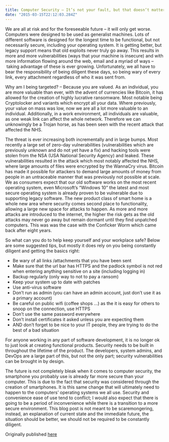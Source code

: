 ```yaml
---
title: Computer Security – It’s not your fault, but that doesn’t matter
date: "2015-03-15T22:12:03.284Z"
---
```


We are all at risk and for the foreseeable future – it will only get worse. Computers were designed to be used as generalist machines. Lots of different software is designed for the longest time to be functional, but not necessarily secure, including your operating system. It is getting better, but legacy support means that old exploits never truly go away. This results in more and more vulnerabilities (ways that your machine is insecure) and with more information flowing around the web, email and a myriad of ways –  taking advantage of these is ever growing. Unfortunately, we all have to bear the responsibility of being diligent these days, so being wary of every link, every attachment regardless of who it was sent from.

Why am I being targeted? – Because you are valued. As an individual, you are more valuable than ever, with the advent of currencies like Bitcoin, it has allowed for the creation of highly lucrative ransomware. Most notable being Cryptolocker and variants which encrypt all your data. Where previously, your value on mass was low, now we are all a lot more valuable to an individual. Additionally, in a work environment, all individuals are valuable, as one weak link can affect the whole network. Therefore we can unknowingly be a Trojan horse, as has been seen with the recent attack that affected the NHS.

The threat is ever increasing both incrementally and in large bumps. Most recently a large set of zero-day vulnerabilities (vulnerabilities which are previously unknown and do not yet have a fix) and hacking tools were stolen from the NSA (USA National Security Agency) and leaked. These vulnerabilities resulted in the attack which most notably affected the NHS, where large amounts of files were encrypted by the WannaCry virus. Bitcoin has made it possible for attackers to demand large amounts of money from people in an untraceable manner that was previously not possible at scale. We as consumers expect that our old software works on the most recent operating system, even Microsoft’s “Windows 10” the latest and most secure operating system is already proven to be vulnerable due to supporting legacy software. The new product class of smart home is a whole new area where security comes second place to functionality, allowing a large new space for attacks to happen. As more and more attacks are introduced to the internet, the higher the risk gets as the old attacks may never go away but remain dormant until they find unpatched computers. This was was the case with the Conficker Worm which came back after eight years.

So what can you do to help keep yourself and your workplace safe? Below are some suggested tips, but mostly it does rely on you being constantly diligent and getting the basics right:

- Be wary of all links /attachments that you have been sent
- Make sure that the url bar has HTTPS and the padlock symbol is not red when entering anything sensitive on a site (including logging in)
- Backup regularly (only way to not to pay a ransom)
- Keep your system up to date with patches
- Use anti-virus software
- Don’t run as admin (you can have an admin account, just don’t use it as a primary account)
- Be careful on public wifi (coffee shops …) as the it is easy for others to snoop on the connection, use HTTPS
- Don’t use the same password everywhere
- Don’t install certificates it asked unless you are expecting them
- AND don’t forget to be nice to your IT people, they are trying to do the best of a bad situation

For anyone working in any part of software development, it is no longer ok to just look at creating functional products. Security needs to be built in throughout the lifetime of the product. The developers, system admins, and DevOps are a large part of this, but not the only part; security vulnerabilities can be brought in by design.

The future is not completely bleak when it comes to computer security, the smartphone you probably use is already far more secure than your computer. This is due to the fact that security was considered through the creation of smartphones. It is this same change that will ultimately need to happen to the computers’ operating systems we all use. Security and convenience ease of use tend to conflict; I would also expect that there is going to be a period of inconvenience while there is a transition to a more secure environment. This blog post is not meant to be scaremongering, instead, an explanation of current state and the immediate future, the situation should be better, we should not be required to be constantly diligent.

Originally published [here](https://and.digital/blog/tech-tuesday-computer-security-its-not-your-fault-but-that-doesnt-matter/)


